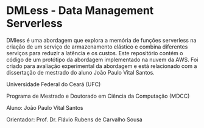 # DMLess - Data Management Serverless

DMless é uma abordagem que explora a memória de funções serverless na criação de um serviço de armazenamento elástico e combina diferentes serviços para reduzir a latência e os custos. Este repositório contém o código de um protótipo da abordagem implementado na nuvem da AWS. Foi criado para avaliação experimental da abordagem e está relacionado com a dissertação de mestrado do aluno João Paulo Vital Santos.

Universidade Federal do Ceará (UFC)

Programa de Mestrado e Doutorado em Ciência da Computação (MDCC)

Aluno: João Paulo Vital Santos

Orientador: Prof. Dr. Flávio Rubens de Carvalho Sousa
